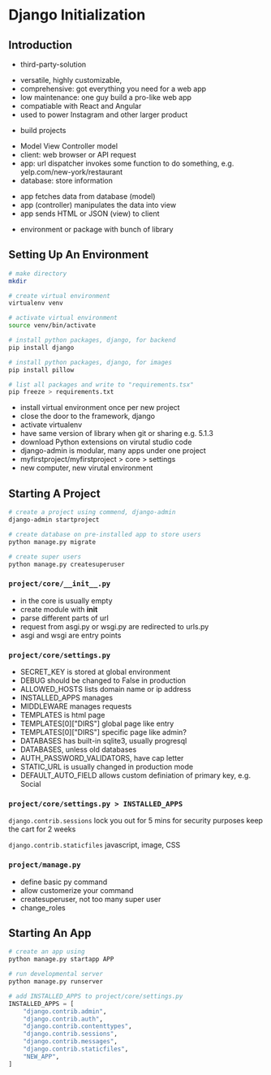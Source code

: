 # Django Initialization

## Introduction

- third-party-solution

* versatile, highly customizable, 
* comprehensive: got everything you need for a web app
* low maintenance: one guy build a pro-like web app
* compatiable with React and Angular
* used to power Instagram and other larger product

- build projects

* Model View Controller model
* client: web browser or API request
* app: url dispatcher invokes some function to do something, e.g. yelp.com/new-york/restaurant
* database: store information

- app fetches data from database (model)
- app (controller) manipulates the data into view
- app sends HTML or JSON (view) to client

* environment or package with bunch of library

## Setting Up An Environment

```bash
# make directory
mkdir

# create virtual environment
virtualenv venv

# activate virtual environment
source venv/bin/activate

# install python packages, django, for backend
pip install django

# install python packages, django, for images
pip install pillow

# list all packages and write to "requirements.tsx"
pip freeze > requirements.txt
```

- install virtual environment once per new project
- close the door to the framework, django
- activate virtualenv
- have same version of library when git or sharing e.g. 5.1.3
- download Python extensions on virutal studio code
- django-admin is modular, many apps under one project
- myfirstproject/myfirstproject > core > settings
- new computer, new virutal environment

## Starting A Project

```bash
# create a project using commend, django-admin
django-admin startproject

# create database on pre-installed app to store users
python manage.py migrate

# create super users
python manage.py createsuperuser
```

### `project/core/__init__.py` 

- in the core is usually empty
- create module with __init__
- parse different parts of url 
- request from asgi.py or wsgi.py are redirected to urls.py
- asgi and wsgi are entry points

### `project/core/settings.py`

- SECRET_KEY is stored at global environment
- DEBUG should be changed to False in production
- ALLOWED_HOSTS lists domain name or ip address
- INSTALLED_APPS manages 
- MIDDLEWARE manages requests
- TEMPLATES is html page
- TEMPLATES[0]["DIRS"] global page like entry
- TEMPLATES[0]["DIRS"] specific page like admin?
- DATABASES has built-in sqlite3, usually progresql
- DATABASES, unless old databases
- AUTH_PASSWORD_VALIDATORS, have cap letter
- STATIC_URL is usually changed in production mode
- DEFAULT_AUTO_FIELD allows custom definiation of primary key, e.g. Social 

### `project/core/settings.py > INSTALLED_APPS`

`django.contrib.sessions`
lock you out for 5 mins for security purposes
keep the cart for 2 weeks

`django.contrib.staticfiles`
javascript, image, CSS

### `project/manage.py`

* define basic py command
* allow customerize your command
* createsuperuser, not too many super user
* change_roles

## Starting An App

```bash
# create an app using 
python manage.py startapp APP

# run developmental server
python manage.py runserver
```

```py
# add INSTALLED_APPS to project/core/settings.py
INSTALLED_APPS = [
    "django.contrib.admin",
    "django.contrib.auth",
    "django.contrib.contenttypes",
    "django.contrib.sessions",
    "django.contrib.messages",
    "django.contrib.staticfiles",
    "NEW_APP",
]
```
